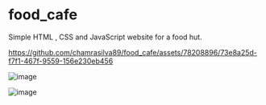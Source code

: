 # food_cafe
Simple HTML , CSS and JavaScript website for a food hut.



https://github.com/chamrasilva89/food_cafe/assets/78208896/73e8a25d-f7f1-467f-9559-156e230eb456



![image](https://github.com/chamrasilva89/food_cafe/assets/78208896/d6bb3a2f-b7a5-4db8-8fd6-98fd2da15044)

![image](https://github.com/chamrasilva89/food_cafe/assets/78208896/330fea83-37f5-471f-862a-422c182e82db)


